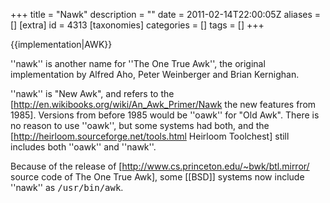 +++
title = "Nawk"
description = ""
date = 2011-02-14T22:00:05Z
aliases = []
[extra]
id = 4313
[taxonomies]
categories = []
tags = []
+++

{{implementation|AWK}}

''nawk'' is another name for ''The One True Awk'', the original implementation by Alfred Aho, Peter Weinberger and Brian Kernighan.

''nawk'' is "New Awk", and refers to the [http://en.wikibooks.org/wiki/An_Awk_Primer/Nawk the new features from 1985]. Versions from before 1985 would be ''oawk'' for "Old Awk". There is no reason to use ''oawk'', but some systems had both, and the [http://heirloom.sourceforge.net/tools.html Heirloom Toolchest] still includes both ''oawk'' and ''nawk''.

Because of the release of [http://www.cs.princeton.edu/~bwk/btl.mirror/ source code of The One True Awk], some [[BSD]] systems now include ''nawk'' as <tt>/usr/bin/awk</tt>.
